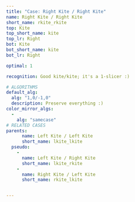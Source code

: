 ```yaml
---
title: "Case: Right Kite / Right Kite"
name: Right Kite / Right Kite
short_name: rkite_rkite
top: Kite
top_short_name: kite
top_lr: Right
bot: Kite
bot_short_name: kite
bot_lr: Right

optimal: 1

recognition: Good kite/kite; it's a 1-slicer :)

# ALGORITHMS
default_alg:
  alg: "1,0/-1,0"
  description: Preserve everything :)
color_mirror_algs:
  -
    alg: "samecase"
# RELATED CASES
parents:
      name: Left Kite / Left Kite
      short_name: lkite_lkite
  pseudo:
    -
      name: Left Kite / Right Kite
      short_name: lkite_rkite
    -
      name: Right Kite / Left Kite
      short_name: rkite_lkite


---
```


